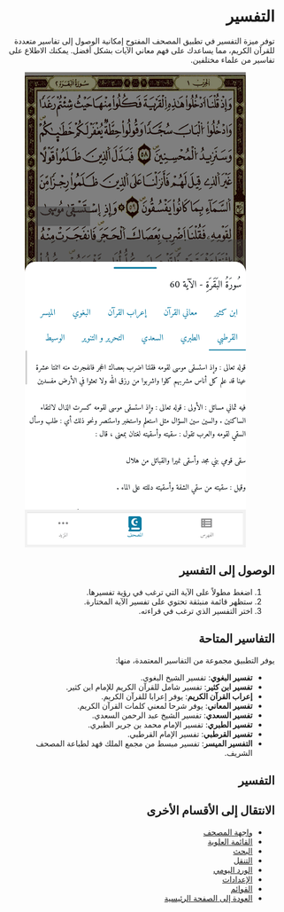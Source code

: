 <style>
  body { direction: rtl; text-align: right; }
  img {
    display: block;
    margin: 0 auto;
    max-width: 100%;
    height: auto;
  }
</style>

# التفسير

توفر ميزة التفسير في تطبيق المصحف المفتوح إمكانية الوصول إلى تفاسير متعددة للقرآن الكريم، مما يساعدك على فهم معاني الآيات بشكل أفضل. يمكنك الاطلاع على تفاسير من علماء مختلفين.

![واجهة التفسير](../screenshots/tafseer-popup.png)

## الوصول إلى التفسير

1. اضغط مطولاً على الآية التي ترغب في رؤية تفسيرها.
2. ستظهر قائمة منبثقة تحتوي على تفسير الآية المختارة.
3. اختر التفسير الذي ترغب في قراءته.

## التفاسير المتاحة

يوفر التطبيق مجموعة من التفاسير المعتمدة، منها:

- **تفسير البغوي**: تفسير الشيخ البغوي.
- **تفسير ابن كثير**: تفسير شامل للقرآن الكريم للإمام ابن كثير.
- **إعراب القرآن الكريم**: يوفر إعرابا للقرآن الكريم.
- **تفسير المعاني**: يوفر شرحا لمعني كلمات القرآن الكريم.
- **تفسير السعدي**: تفسير الشيخ عبد الرحمن السعدي.
- **تفسير الطبري**: تفسير الإمام محمد بن جرير الطبري.
- **تفسير القرطبي**: تفسير الإمام القرطبي.
- **التفسير الميسر**: تفسير مبسط من مجمع الملك فهد لطباعة المصحف الشريف.

## التفسير

## الانتقال إلى الأقسام الأخرى

- [واجهة المصحف](./mushaf_interface.md)
- [القائمة العلوية](./top_menu.md)
- [البحث](./search.md)
- [التنقل](./navigation.md)
- [الورد اليومي](./tracker.md)
- [الإعدادات](./settings.md)
- [القوائم](./lists.md)
- [العودة إلى الصفحة الرئيسية](./README.md)
